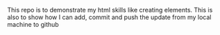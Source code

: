 This repo is to demonstrate my html skills like creating elements. 
This is also to show how I can add, commit and push the update from my local machine to github
